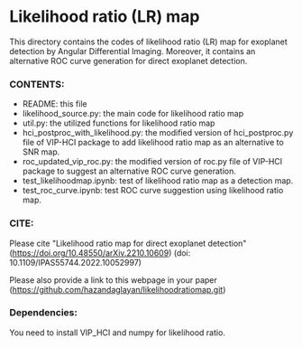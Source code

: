 # Likelihood ratio (LR) map

This directory contains the codes of likelihood ratio (LR) map for exoplanet detection by Angular Differential Imaging. Moreover, it contains an alternative ROC curve generation for direct exoplanet detection.

### CONTENTS:

* README: this file
* likelihood_source.py: the main code for likelihood ratio map
* util.py: the utilized functions for likelihood ratio map
* hci_postproc_with_likelihood.py: the modified version of hci_postproc.py file of VIP-HCI package to add likelihood ratio map as an alternative to SNR map.
* roc_updated_vip_roc.py: the modified version of roc.py file of VIP-HCI package to suggest an alternative ROC curve generation.
* test_likelihoodmap.ipynb: test of likelihood ratio map as a detection map.
* test_roc_curve.ipynb: test ROC curve suggestion using likelihood ratio map.

### CITE:
Please cite "Likelihood ratio map for direct exoplanet detection" (https://doi.org/10.48550/arXiv.2210.10609) (doi: 10.1109/IPAS55744.2022.10052997)

Please also provide a link to this webpage in your paper (https://github.com/hazandaglayan/likelihoodratiomap.git)

### Dependencies:
You need to install VIP_HCI and numpy for likelihood ratio. 

